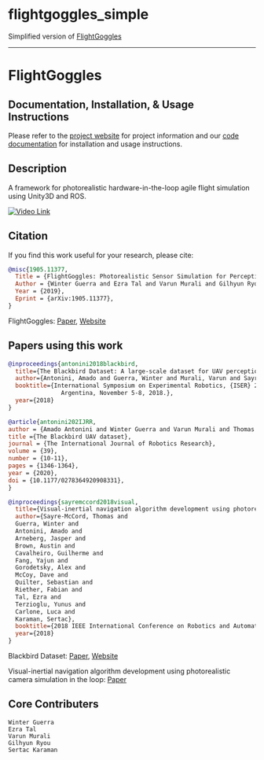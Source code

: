 # flightgoggles_simple
Simplified version of [FlightGoggles](https://github.com/mit-aera/FlightGoggles)

---

# FlightGoggles

## Documentation, Installation, & Usage Instructions
Please refer to the [project website](https://flightgoggles.mit.edu) for project information and our [code documentation](https://flightgoggles-documentation.scrollhelp.site/fg/) for installation and usage instructions. 

## Description

A framework for photorealistic hardware-in-the-loop agile flight simulation using Unity3D and ROS.

[![Video Link](Images/stata_ground_floor.png)](https://youtu.be/qoUlbSAiRko)

## Citation
If you find this work useful for your research, please cite:
```bibtex
@misc{1905.11377,
  Title = {FlightGoggles: Photorealistic Sensor Simulation for Perception-driven Robotics using Photogrammetry and Virtual Reality},
  Author = {Winter Guerra and Ezra Tal and Varun Murali and Gilhyun Ryou and Sertac Karaman},
  Year = {2019},
  Eprint = {arXiv:1905.11377},
}
```
FlightGoggles: [Paper](https://arxiv.org/abs/1905.11377), [Website](http://flightgoggles.mit.edu)

## Papers using this work

```bibtex
@inproceedings{antonini2018blackbird,
  title={The Blackbird Dataset: A large-scale dataset for UAV perception in aggressive flight},
  author={Antonini, Amado and Guerra, Winter and Murali, Varun and Sayre-McCord, Thomas and Karaman, Sertac},
  booktitle={International Symposium on Experimental Robotics, {ISER} 2018, Buenos Aires,
               Argentina, November 5-8, 2018.},
  year={2018}
}

@article{antonini202IJRR,
author = {Amado Antonini and Winter Guerra and Varun Murali and Thomas Sayre-McCord and Sertac Karaman},
title ={The Blackbird UAV dataset},
journal = {The International Journal of Robotics Research},
volume = {39},
number = {10-11},
pages = {1346-1364},
year = {2020},
doi = {10.1177/0278364920908331},
}

@inproceedings{sayremccord2018visual,
  title={Visual-inertial navigation algorithm development using photorealistic camera simulation in the loop},
  author={Sayre-McCord, Thomas and
  Guerra, Winter and
  Antonini, Amado and
  Arneberg, Jasper and
  Brown, Austin and
  Cavalheiro, Guilherme and
  Fang, Yajun and
  Gorodetsky, Alex and
  McCoy, Dave and
  Quilter, Sebastian and
  Riether, Fabian and
  Tal, Ezra and
  Terzioglu, Yunus and
  Carlone, Luca and
  Karaman, Sertac},
  booktitle={2018 IEEE International Conference on Robotics and Automation (ICRA)},
  year={2018}
}
```
Blackbird Dataset: [Paper](https://arxiv.org/abs/1810.01987), [Website](https://github.com/mit-fast/Blackbird-Dataset)

Visual-inertial navigation algorithm development using photorealistic camera simulation in the loop: [Paper](https://doi.org/10.1109/icra.2018.8460692)

## Core Contributers

```
Winter Guerra
Ezra Tal
Varun Murali
Gilhyun Ryou
Sertac Karaman
```
